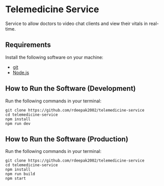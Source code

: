 # Telemedicine Service

Service to allow doctors to video chat clients and view their vitals in real-time.

## Requirements

Install the following software on your machine:

- [git](https://git-scm.com/book/en/v2/Getting-Started-Installing-Git)
- [Node.js](https://nodejs.org/en/)

## How to Run the Software (Development)

Run the following commands in your terminal:

```
git clone https://github.com/rdeepak2002/telemedicine-service
cd telemedicine-service
npm install
npm run dev
```

## How to Run the Software (Production)

Run the following commands in your terminal:

```
git clone https://github.com/rdeepak2002/telemedicine-service
cd telemedicine-service
npm install
npm run build
npm start
```
